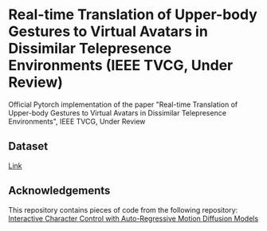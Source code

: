 # Real-time Translation of Upper-body Gestures to Virtual Avatars in Dissimilar Telepresence Environments (IEEE TVCG, Under Review)
Official Pytorch implementation of the paper "Real-time Translation of Upper-body Gestures to Virtual Avatars in Dissimilar Telepresence Environments", IEEE TVCG, Under Review

## Dataset
[Link](https://www.dropbox.com/scl/fi/u1z2pbewlzuy6ox3s8od6/Dataset.zip?rlkey=wbw3agb3wy37c6ph6ld23dxwq&e=1&st=nwpukgq8&dl=0)

## Acknowledgements
This repository contains pieces of code from the following repository: \
[Interactive Character Control with Auto-Regressive Motion Diffusion Models](https://github.com/Yi-Shi94/AMDM)
